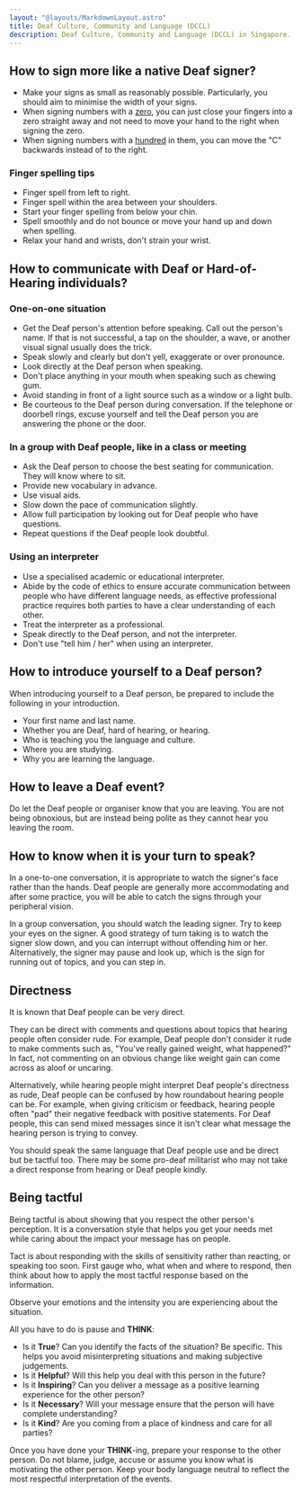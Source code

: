 ```yaml
---
layout: "@layouts/MarkdownLayout.astro"
title: Deaf Culture, Community and Language (DCCL)
description: Deaf Culture, Community and Language (DCCL) in Singapore.
---
```


## How to sign more like a native Deaf signer?

- Make your signs as small as reasonably possible.
  Particularly, you should aim to minimise the width of your signs.
- When signing numbers with a [zero](../signs/zero),
  you can just close your fingers into a zero straight away and
  not need to move your hand to the right when signing the zero.
- When signing numbers with a [hundred](../signs/100) in them,
  you can move the "C" backwards instead of to the right.

### Finger spelling tips

- Finger spell from left to right.
- Finger spell within the area between your shoulders.
- Start your finger spelling from below your chin.
- Spell smoothly and do not bounce or
  move your hand up and down when spelling.
- Relax your hand and wrists, don't strain your wrist.

## How to communicate with Deaf or Hard-of-Hearing individuals?

### One-on-one situation

- Get the Deaf person's attention before speaking.
  Call out the person's name.
  If that is not successful,
  a tap on the shoulder, a wave,
  or another visual signal usually does the trick.
- Speak slowly and clearly but don't yell, exaggerate or over pronounce.
- Look directly at the Deaf person when speaking.
- Don't place anything in your mouth when speaking such as chewing gum.
- Avoid standing in front of a light source such as a window or a light bulb.
- Be courteous to the Deaf person during conversation.
  If the telephone or doorbell rings,
  excuse yourself and tell the Deaf person
  you are answering the phone or the door.

### In a group with Deaf people, like in a class or meeting

- Ask the Deaf person to choose the best seating for communication.
  They will know where to sit.
- Provide new vocabulary in advance.
- Use visual aids.
- Slow down the pace of communication slightly.
- Allow full participation by looking out for Deaf people who have questions.
- Repeat questions if the Deaf people look doubtful.

### Using an interpreter

- Use a specialised academic or educational interpreter.
- Abide by the code of ethics to ensure accurate communication
  between people who have different language needs,
  as effective professional practice requires both parties
  to have a clear understanding of each other.
- Treat the interpreter as a professional.
- Speak directly to the Deaf person, and not the interpreter.
- Don't use "tell him / her" when using an interpreter.

## How to introduce yourself to a Deaf person?

When introducing yourself to a Deaf person, be prepared
to include the following in your introduction.

- Your first name and last name.
- Whether you are Deaf, hard of hearing, or hearing.
- Who is teaching you the language and culture.
- Where you are studying.
- Why you are learning the language.

## How to leave a Deaf event?

Do let the Deaf people or organiser know that you are leaving.
You are not being obnoxious, but are instead being polite as they
cannot hear you leaving the room.

## How to know when it is your turn to speak?

In a one-to-one conversation, it is appropriate to watch the signer's face
rather than the hands. Deaf people are generally more accommodating
and after some practice, you will be able to catch the signs through
your peripheral vision.

In a group conversation, you should watch the leading signer.
Try to keep your eyes on the signer. A good strategy of turn taking is to watch
the signer slow down, and you can interrupt without offending him or her.
Alternatively, the signer may pause and look up,
which is the sign for running out of topics, and you can step in.

## Directness

It is known that Deaf people can be very direct.

They can be direct with comments and questions about topics
that hearing people often consider rude. For example, Deaf people don't consider
it rude to make comments such as, "You've really gained weight, what happened?"
In fact, not commenting on an obvious change like weight gain
can come across as aloof or uncaring.

Alternatively, while hearing people might interpret Deaf people's directness
as rude, Deaf people can be confused by how roundabout hearing people can be.
For example, when giving criticism or feedback, hearing people often "pad"
their negative feedback with positive statements.
For Deaf people, this can send mixed messages since it isn't clear what message
the hearing person is trying to convey.

You should speak the same language that Deaf people use and be direct
but be tactful too. There may be some pro-deaf militarist who may not
take a direct response from hearing or Deaf people kindly.

## Being tactful

Being tactful is about showing that you respect the other person's perception.
It is a conversation style that helps you get your needs met while caring about
the impact your message has on people.

Tact is about responding with the skills of sensitivity rather than reacting,
or speaking too soon. First gauge who, what when and where to respond,
then think about how to apply the most tactful response
based on the information.

Observe your emotions and the intensity you are experiencing
about the situation.

All you have to do is pause and **THINK**:

- Is it **True**? Can you identify the facts of the situation?
  Be specific. This helps you avoid misinterpreting situations
  and making subjective judgements.
- Is it **Helpful**? Will this help you deal with this person in the future?
- Is it **Inspiring**? Can you deliver a message as a positive learning
  experience for the other person?
- Is it **Necessary**? Will your message ensure that the person will
  have complete understanding?
- Is it **Kind**? Are you coming from a place of kindness
  and care for all parties?

Once you have done your **THINK**-ing, prepare your response
to the other person. Do not blame, judge, accuse or assume you know
what is motivating the other person. Keep your body language neutral
to reflect the most respectful interpretation of the events.

